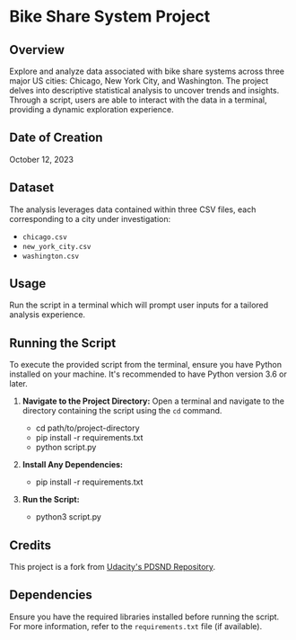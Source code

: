 # Bike Share System Project

## Overview
Explore and analyze data associated with bike share systems across three major US cities: Chicago, New York City, and Washington. The project delves into descriptive statistical analysis to uncover trends and insights. Through a script, users are able to interact with the data in a terminal, providing a dynamic exploration experience.

## Date of Creation
October 12, 2023

## Dataset
The analysis leverages data contained within three CSV files, each corresponding to a city under investigation:
- `chicago.csv`
- `new_york_city.csv`
- `washington.csv`

## Usage
Run the script in a terminal which will prompt user inputs for a tailored analysis experience.
## Running the Script

To execute the provided script from the terminal, ensure you have Python installed on your machine. It's recommended to have Python version 3.6 or later.

1. **Navigate to the Project Directory:**
   Open a terminal and navigate to the directory containing the script using the `cd` command. 
  
   - cd path/to/project-directory
   - pip install -r requirements.txt
   - python script.py

2. **Install Any Dependencies:**
    - pip install -r requirements.txt

3. **Run the Script:**
    - python3 script.py

## Credits
This project is a fork from [Udacity's PDSND Repository](https://github.com/udacity/pdsnd_github).

## Dependencies
Ensure you have the required libraries installed before running the script. For more information, refer to the `requirements.txt` file (if available).

